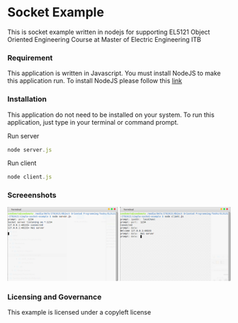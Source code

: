 # Socket Example
This is socket example written in nodejs for supporting EL5121 Object Oriented Engineering Course at Master of Electric Engineering ITB

### Requirement
This application is written in Javascript. You must install NodeJS to make this application run.
To install NodeJS please follow this <a href="https://nodejs.org/en/download/" target="_blank">link</a>

### Installation
This application do not need to be installed on your system. To run this application, just type in your terminal or command prompt.

Run server
```js
node server.js
```

Run client
```js
node client.js
```

### Screeenshots
<img src="/simple-socket-example/screenshots/Server.png" alt="Socket Server" width="250">
<img src="/simple-socket-example/screenshots/Client.png" alt="Socket Client" width="250">

### Licensing and Governance
This example is licensed under a copyleft license

